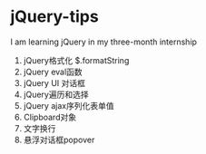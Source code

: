 # jQuery-tips
I am learning jQuery in my three-month internship
1. jQuery格式化  $.formatString
2. jQuery eval函数
3. jQuery UI 对话框
4. jQuery遍历和选择
5. jQuery ajax序列化表单值
6. Clipboard对象
7. 文字换行
8. 悬浮对话框popover
